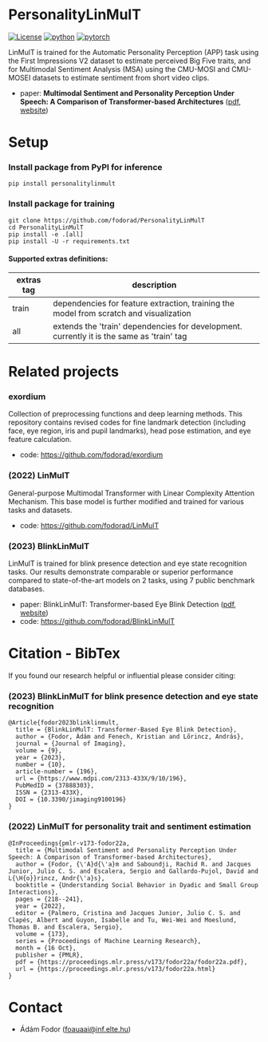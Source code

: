 # PersonalityLinMulT

[![License](https://img.shields.io/badge/License-CC%20BY--NC%204.0-lightgrey.svg)](LICENSE)
[![python](https://img.shields.io/badge/Python-3.11-3776AB.svg?style=flat&logo=python&logoColor=white)](https://www.python.org)
[![pytorch](https://img.shields.io/badge/PyTorch-2.5.1-EE4C2C.svg?style=flat&logo=pytorch)](https://pytorch.org)

LinMulT is trained for the Automatic Personality Perception (APP) task using the First Impressions V2 dataset to estimate perceived Big Five traits, and for Multimodal Sentiment Analysis (MSA) using the CMU-MOSI and CMU-MOSEI datasets to estimate sentiment from short video clips.

* paper: **Multimodal Sentiment and Personality Perception Under Speech: A Comparison of Transformer-based Architectures** ([pdf](https://proceedings.mlr.press/v173/fodor22a/fodor22a.pf), [website](https://proceedings.mlr.press/v173/fodor22a.html))

# Setup

### Install package from PyPI for inference

```
pip install personalitylinmult
```

### Install package for training

```
git clone https://github.com/fodorad/PersonalityLinMulT
cd PersonalityLinMulT
pip install -e .[all]
pip install -U -r requirements.txt
```

#### Supported extras definitions:

| extras tag | description                                                                               |
| ---------- | ----------------------------------------------------------------------------------------- |
| train      | dependencies for feature extraction, training the model from scratch and visualization    |
| all        | extends the 'train' dependencies for development. currently it is the same as 'train' tag |

# Related projects

### exordium

Collection of preprocessing functions and deep learning methods. This repository contains revised codes for fine landmark detection (including face, eye region, iris and pupil landmarks), head pose estimation, and eye feature calculation.

* code: https://github.com/fodorad/exordium

### (2022) LinMulT

General-purpose Multimodal Transformer with Linear Complexity Attention Mechanism. This base model is further modified and trained for various tasks and datasets.

* code: https://github.com/fodorad/LinMulT

### (2023) BlinkLinMulT

LinMulT is trained for blink presence detection and eye state recognition tasks.
Our results demonstrate comparable or superior performance compared to state-of-the-art models on 2 tasks, using 7 public benchmark databases.

* paper: BlinkLinMulT: Transformer-based Eye Blink Detection ([pdf](https://adamfodor.com/pdf/2023_Fodor_Adam_MDPI_BlinkLinMulT.pdf), [website](https://www.mdpi.com/2313-433X/9/10/196))
* code: https://github.com/fodorad/BlinkLinMulT

# Citation - BibTex

If you found our research helpful or influential please consider citing:

### (2023) BlinkLinMulT for blink presence detection and eye state recognition

```
@Article{fodor2023blinklinmult,
  title = {BlinkLinMulT: Transformer-Based Eye Blink Detection},
  author = {Fodor, Ádám and Fenech, Kristian and Lőrincz, András},
  journal = {Journal of Imaging},
  volume = {9},
  year = {2023},
  number = {10},
  article-number = {196},
  url = {https://www.mdpi.com/2313-433X/9/10/196},
  PubMedID = {37888303},
  ISSN = {2313-433X},
  DOI = {10.3390/jimaging9100196}
}
```

### (2022) LinMulT for personality trait and sentiment estimation

```
@InProceedings{pmlr-v173-fodor22a,
  title = {Multimodal Sentiment and Personality Perception Under Speech: A Comparison of Transformer-based Architectures},
  author = {Fodor, {\'A}d{\'a}m and Saboundji, Rachid R. and Jacques Junior, Julio C. S. and Escalera, Sergio and Gallardo-Pujol, David and L{\H{o}}rincz, Andr{\'a}s},
  booktitle = {Understanding Social Behavior in Dyadic and Small Group Interactions},
  pages = {218--241},
  year = {2022},
  editor = {Palmero, Cristina and Jacques Junior, Julio C. S. and Clapés, Albert and Guyon, Isabelle and Tu, Wei-Wei and Moeslund, Thomas B. and Escalera, Sergio},
  volume = {173},
  series = {Proceedings of Machine Learning Research},
  month = {16 Oct},
  publisher = {PMLR},
  pdf = {https://proceedings.mlr.press/v173/fodor22a/fodor22a.pdf},
  url = {https://proceedings.mlr.press/v173/fodor22a.html}
}
```

# Contact

* Ádám Fodor (foauaai@inf.elte.hu)
